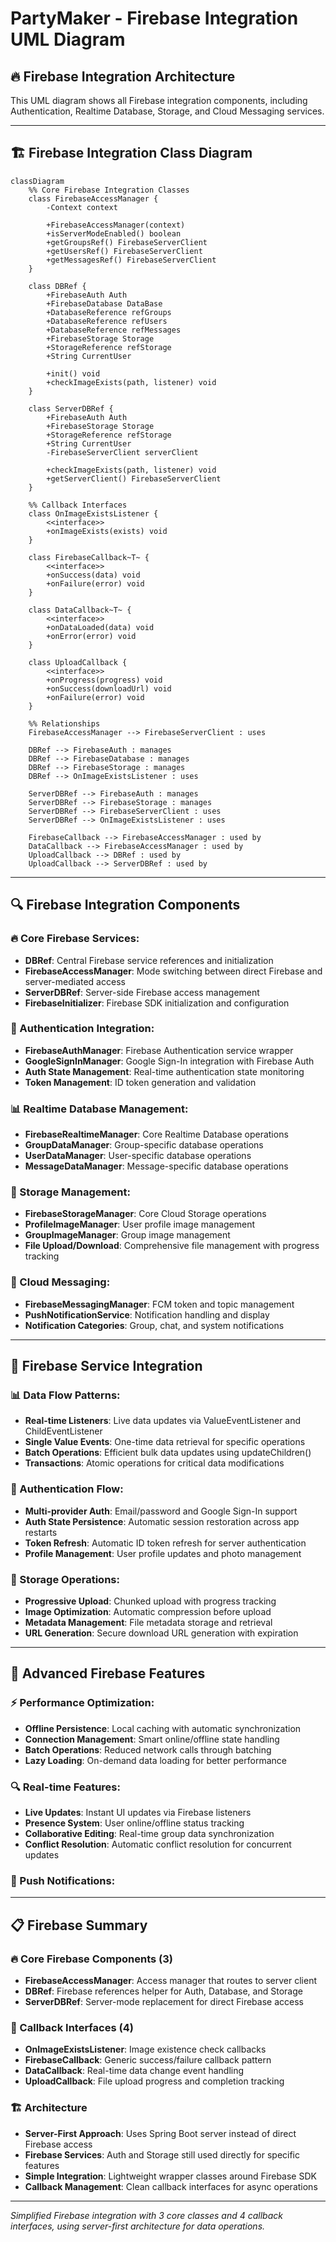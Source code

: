 # PartyMaker - Firebase Integration UML Diagram

## 🔥 Firebase Integration Architecture

This UML diagram shows all Firebase integration components, including Authentication, Realtime Database, Storage, and Cloud Messaging services.

---

## 🏗️ Firebase Integration Class Diagram

```mermaid
classDiagram
    %% Core Firebase Integration Classes
    class FirebaseAccessManager {
        -Context context
        
        +FirebaseAccessManager(context)
        +isServerModeEnabled() boolean
        +getGroupsRef() FirebaseServerClient
        +getUsersRef() FirebaseServerClient
        +getMessagesRef() FirebaseServerClient
    }
    
    class DBRef {
        +FirebaseAuth Auth
        +FirebaseDatabase DataBase
        +DatabaseReference refGroups
        +DatabaseReference refUsers
        +DatabaseReference refMessages
        +FirebaseStorage Storage
        +StorageReference refStorage
        +String CurrentUser
        
        +init() void
        +checkImageExists(path, listener) void
    }
    
    class ServerDBRef {
        +FirebaseAuth Auth
        +FirebaseStorage Storage
        +StorageReference refStorage
        +String CurrentUser
        -FirebaseServerClient serverClient
        
        +checkImageExists(path, listener) void
        +getServerClient() FirebaseServerClient
    }
    
    %% Callback Interfaces
    class OnImageExistsListener {
        <<interface>>
        +onImageExists(exists) void
    }
    
    class FirebaseCallback~T~ {
        <<interface>>
        +onSuccess(data) void
        +onFailure(error) void
    }
    
    class DataCallback~T~ {
        <<interface>>
        +onDataLoaded(data) void
        +onError(error) void
    }
    
    class UploadCallback {
        <<interface>>
        +onProgress(progress) void
        +onSuccess(downloadUrl) void
        +onFailure(error) void
    }
    
    %% Relationships
    FirebaseAccessManager --> FirebaseServerClient : uses
    
    DBRef --> FirebaseAuth : manages
    DBRef --> FirebaseDatabase : manages
    DBRef --> FirebaseStorage : manages
    DBRef --> OnImageExistsListener : uses
    
    ServerDBRef --> FirebaseAuth : manages
    ServerDBRef --> FirebaseStorage : manages
    ServerDBRef --> FirebaseServerClient : uses
    ServerDBRef --> OnImageExistsListener : uses
    
    FirebaseCallback --> FirebaseAccessManager : used by
    DataCallback --> FirebaseAccessManager : used by
    UploadCallback --> DBRef : used by
    UploadCallback --> ServerDBRef : used by
```

---

## 🔍 Firebase Integration Components

### **🔥 Core Firebase Services:**
- **DBRef**: Central Firebase service references and initialization
- **FirebaseAccessManager**: Mode switching between direct Firebase and server-mediated access
- **ServerDBRef**: Server-side Firebase access management
- **FirebaseInitializer**: Firebase SDK initialization and configuration

### **🔐 Authentication Integration:**
- **FirebaseAuthManager**: Firebase Authentication service wrapper
- **GoogleSignInManager**: Google Sign-In integration with Firebase Auth
- **Auth State Management**: Real-time authentication state monitoring
- **Token Management**: ID token generation and validation

### **📊 Realtime Database Management:**
- **FirebaseRealtimeManager**: Core Realtime Database operations
- **GroupDataManager**: Group-specific database operations
- **UserDataManager**: User-specific database operations
- **MessageDataManager**: Message-specific database operations

### **📁 Storage Management:**
- **FirebaseStorageManager**: Core Cloud Storage operations
- **ProfileImageManager**: User profile image management
- **GroupImageManager**: Group image management
- **File Upload/Download**: Comprehensive file management with progress tracking

### **📱 Cloud Messaging:**
- **FirebaseMessagingManager**: FCM token and topic management
- **PushNotificationService**: Notification handling and display
- **Notification Categories**: Group, chat, and system notifications

---

## 🔄 Firebase Service Integration

### **📊 Data Flow Patterns:**
- **Real-time Listeners**: Live data updates via ValueEventListener and ChildEventListener
- **Single Value Events**: One-time data retrieval for specific operations
- **Batch Operations**: Efficient bulk data updates using updateChildren()
- **Transactions**: Atomic operations for critical data modifications

### **🔐 Authentication Flow:**
- **Multi-provider Auth**: Email/password and Google Sign-In support
- **Auth State Persistence**: Automatic session restoration across app restarts
- **Token Refresh**: Automatic ID token refresh for server authentication
- **Profile Management**: User profile updates and photo management

### **📁 Storage Operations:**
- **Progressive Upload**: Chunked upload with progress tracking
- **Image Optimization**: Automatic compression before upload
- **Metadata Management**: File metadata storage and retrieval
- **URL Generation**: Secure download URL generation with expiration

---

## 🎯 Advanced Firebase Features

### **⚡ Performance Optimization:**
- **Offline Persistence**: Local caching with automatic synchronization
- **Connection Management**: Smart online/offline state handling
- **Batch Operations**: Reduced network calls through batching
- **Lazy Loading**: On-demand data loading for better performance

### **🔍 Real-time Features:**
- **Live Updates**: Instant UI updates via Firebase listeners
- **Presence System**: User online/offline status tracking
- **Collaborative Editing**: Real-time group data synchronization
- **Conflict Resolution**: Automatic conflict resolution for concurrent updates

### **📱 Push Notifications:**
---

## 📋 **Firebase Summary**

### **🔥 Core Firebase Components (3)**
- **FirebaseAccessManager**: Access manager that routes to server client
- **DBRef**: Firebase references helper for Auth, Database, and Storage
- **ServerDBRef**: Server-mode replacement for direct Firebase access

### **🔧 Callback Interfaces (4)**
- **OnImageExistsListener**: Image existence check callbacks
- **FirebaseCallback<T>**: Generic success/failure callback pattern
- **DataCallback<T>**: Real-time data change event handling
- **UploadCallback**: File upload progress and completion tracking

### **🏗️ Architecture**
- **Server-First Approach**: Uses Spring Boot server instead of direct Firebase access
- **Firebase Services**: Auth and Storage still used directly for specific features
- **Simple Integration**: Lightweight wrapper classes around Firebase SDK
- **Callback Management**: Clean callback interfaces for async operations

---

*Simplified Firebase integration with 3 core classes and 4 callback interfaces, using server-first architecture for data operations.* 